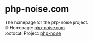 # php-noise.com
The homepage for the php-noise project.  
:globe_with_meridians: Homepage: [php-noise.com](https://php-noise.com)  
:octocat: Project: [php-noise](https://github.com/RundesBalli/php-noise)
